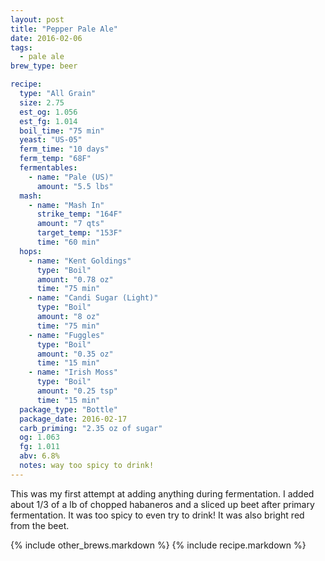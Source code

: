 ```yaml
---
layout: post
title: "Pepper Pale Ale"
date: 2016-02-06
tags:
  - pale ale
brew_type: beer

recipe:
  type: "All Grain"
  size: 2.75
  est_og: 1.056
  est_fg: 1.014
  boil_time: "75 min"
  yeast: "US-05"
  ferm_time: "10 days"
  ferm_temp: "68F"
  fermentables:
    - name: "Pale (US)"
      amount: "5.5 lbs"
  mash:
    - name: "Mash In"
      strike_temp: "164F"
      amount: "7 qts"
      target_temp: "153F"
      time: "60 min"
  hops:
    - name: "Kent Goldings"
      type: "Boil"
      amount: "0.78 oz"
      time: "75 min"
    - name: "Candi Sugar (Light)"
      type: "Boil"
      amount: "8 oz"
      time: "75 min"
    - name: "Fuggles"
      type: "Boil"
      amount: "0.35 oz"
      time: "15 min"
    - name: "Irish Moss"
      type: "Boil"
      amount: "0.25 tsp"
      time: "15 min"
  package_type: "Bottle"
  package_date: 2016-02-17
  carb_priming: "2.35 oz of sugar"
  og: 1.063
  fg: 1.011
  abv: 6.8%
  notes: way too spicy to drink!
---
```

This was my first attempt at adding anything during fermentation. I added about 1/3 of a lb of chopped habaneros and a sliced up beet after primary fermentation. It was too spicy to even try to drink! It was also bright red from the beet.

{% include other_brews.markdown %}
{% include recipe.markdown %}
